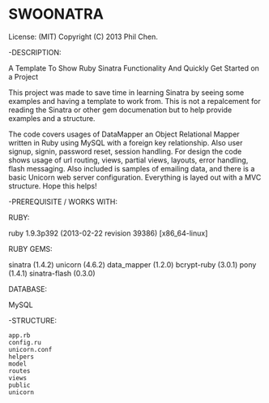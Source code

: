 SWOONATRA
=========
License: (MIT) Copyright (C) 2013 Phil Chen.

-DESCRIPTION:

A Template To Show Ruby Sinatra Functionality And Quickly Get Started on a Project

This project was made to save time in learning Sinatra by seeing some examples and having a template to work from.
This is not a repalcement for reading the Sinatra or other gem documenation but to help provide examples and
a structure.

The code covers usages of DataMapper an Object Relational Mapper written in Ruby using MySQL with a foreign key
relationship. Also user signup, signin, password reset, session handling. For design the code shows usage of
url routing, views, partial views, layouts, error handling, flash messaging. Also included is samples of emailing data,
and there is a basic Unicorn web server configuration. Everything is layed out with a MVC structure. Hope this helps!

-PREREQUISITE / WORKS WITH:

RUBY:

ruby 1.9.3p392 (2013-02-22 revision 39386) [x86_64-linux]

RUBY GEMS:

sinatra (1.4.2)
unicorn (4.6.2)
data_mapper (1.2.0)
bcrypt-ruby (3.0.1)
pony (1.4.1)
sinatra-flash (0.3.0)

DATABASE:

MySQL


-STRUCTURE:

    app.rb
    config.ru
    unicorn.conf
    helpers
    model
    routes
    views
    public
    unicorn

